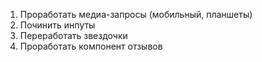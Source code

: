 1. Проработать медиа-запросы (мобильный, планшеты)
2. Починить инпуты
3. Переработать звездочки
4. Проработать компонент отзывов 